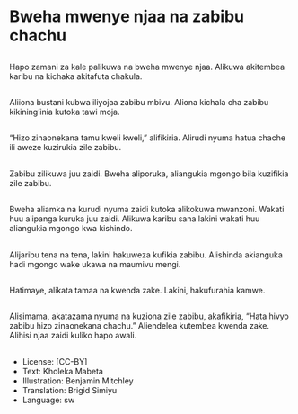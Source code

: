 # Bweha mwenye njaa na zabibu chachu

##
Hapo zamani za kale palikuwa
na bweha mwenye njaa.
Alikuwa akitembea karibu na
kichaka akitafuta chakula.


##
Aliiona bustani kubwa iliyojaa
zabibu mbivu.
Aliona kichala cha zabibu
kikining’inia kutoka tawi moja.


##
“Hizo zinaonekana tamu kweli
kweli,” alifikiria.
Alirudi nyuma hatua chache ili
aweze kuzirukia zile zabibu.


##
Zabibu zilikuwa juu zaidi.
Bweha aliporuka, aliangukia
mgongo bila kuzifikia zile
zabibu.


##
Bweha aliamka na kurudi
nyuma zaidi kutoka alikokuwa
mwanzoni.
Wakati huu alipanga kuruka juu
zaidi.
Alikuwa karibu sana lakini
wakati huu aliangukia mgongo
kwa kishindo.


##
Alijaribu tena na tena, lakini
hakuweza kufikia zabibu.
Alishinda akianguka hadi
mgongo wake ukawa na
maumivu mengi.


##
Hatimaye, alikata tamaa na
kwenda zake.
Lakini, hakufurahia kamwe.


##
Alisimama, akatazama nyuma
na kuziona zile zabibu,
akafikiria, “Hata hivyo zabibu
hizo zinaonekana chachu.”
Aliendelea kutembea kwenda
zake.
Alihisi njaa zaidi kuliko hapo
awali.


##
* License: [CC-BY]
* Text: Kholeka Mabeta
* Illustration: Benjamin Mitchley
* Translation: Brigid Simiyu
* Language: sw
